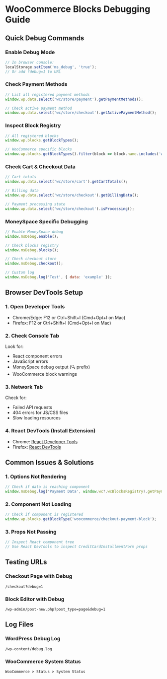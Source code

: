 # WooCommerce Blocks Debugging Guide

## Quick Debug Commands

### Enable Debug Mode
```javascript
// In browser console:
localStorage.setItem('ms_debug', 'true');
// Or add ?debug=1 to URL
```

### Check Payment Methods
```javascript
// List all registered payment methods
window.wp.data.select('wc/store/payment').getPaymentMethods();

// Check active payment method
window.wp.data.select('wc/store/checkout').getActivePaymentMethod();
```

### Inspect Block Registry
```javascript
// All registered blocks
window.wp.blocks.getBlockTypes();

// WooCommerce specific blocks
window.wp.blocks.getBlockTypes().filter(block => block.name.includes('woocommerce'));
```

### Check Cart & Checkout Data
```javascript
// Cart totals
window.wp.data.select('wc/store/cart').getCartTotals();

// Billing data
window.wp.data.select('wc/store/checkout').getBillingData();

// Payment processing state
window.wp.data.select('wc/store/checkout').isProcessing();
```

### MoneySpace Specific Debugging
```javascript
// Enable MoneySpace debug
window.msDebug.enable();

// Check blocks registry
window.msDebug.blocks();

// Check checkout store
window.msDebug.checkout();

// Custom log
window.msDebug.log('Test', { data: 'example' });
```

## Browser DevTools Setup

### 1. Open Developer Tools
- Chrome/Edge: F12 or Ctrl+Shift+I (Cmd+Opt+I on Mac)
- Firefox: F12 or Ctrl+Shift+I (Cmd+Opt+I on Mac)

### 2. Check Console Tab
Look for:
- React component errors
- JavaScript errors
- MoneySpace debug output (🔍 prefix)
- WooCommerce block warnings

### 3. Network Tab
Check for:
- Failed API requests
- 404 errors for JS/CSS files
- Slow loading resources

### 4. React DevTools (Install Extension)
- Chrome: [React Developer Tools](https://chrome.google.com/webstore/detail/react-developer-tools/fmkadmapgofadopljbjfkapdkoienihi)
- Firefox: [React DevTools](https://addons.mozilla.org/en-US/firefox/addon/react-devtools/)

## Common Issues & Solutions

### 1. Options Not Rendering
```javascript
// Check if data is reaching component
window.msDebug.log('Payment Data', window.wc?.wcBlocksRegistry?.getPaymentMethods?.());
```

### 2. Component Not Loading
```javascript
// Check if component is registered
window.wp.blocks.getBlockType('woocommerce/checkout-payment-block');
```

### 3. Props Not Passing
```javascript
// Inspect React component tree
// Use React DevTools to inspect CreditCardInstallmentForm props
```

## Testing URLs

### Checkout Page with Debug
```
/checkout?debug=1
```

### Block Editor with Debug
```
/wp-admin/post-new.php?post_type=page&debug=1
```

## Log Files

### WordPress Debug Log
```
/wp-content/debug.log
```

### WooCommerce System Status
```
WooCommerce > Status > System Status
```

